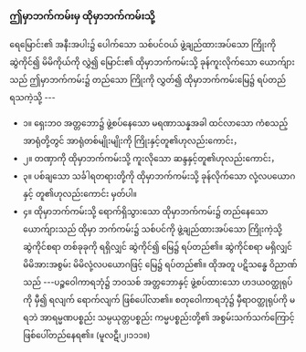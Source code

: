### ဤမှာဘက်ကမ်းမှ ထိုမှာဘက်ကမ်းသို့

ရေမြောင်း၏ အနီးအပါး၌ ပေါက်သော သစ်ပင်ဝယ် ဖွဲ့ချည်ထားအပ်သော ကြိုးကို ဆွဲကိုင်၍ မိမိကိုယ်ကို လွှဲ၍ မြောင်း၏ ထိုမှာဘက်ကမ်းသို့ ခုန်ကူးလိုက်သော ယောက်ျားသည် ဤမှာဘက်ကမ်း၌ တည်သော ကြိုးကို လွှတ်၍ ထိုမှာဘက်ကမ်းမြေ၌ ရပ်တည်ရသကဲ့သို့ ---

- ၁။ ရှေးဘဝ အတ္တဘော၌ ဖွဲ့စပ်နေသော မရဏာသန္နအခါ ထင်လာသော ကံစသည့် အာရုံတို့တွင် အာရုံတစ်မျိုးမျိုးကို ကြိုးနှင့်တူ၏ဟုလည်းကောင်း，
- ၂။ တဏှာကို ထိုမှာဘက်ကမ်းသို့ ကူးလိုသော ဆန္ဒနှင့်တူ၏ဟုလည်းကောင်း，
- ၃။ ပစ်ချသော သင်္ခါရတရားတို့ကို ထိုမှာဘက်ကမ်းသို့ ခုန်လိုက်သော လုံ့လပယောဂနှင့် တူ၏ဟုလည်းကောင်း မှတ်ပါ။
- ၄။ ထိုမှာဘက်ကမ်းသို့ ရောက်ရှိသွားသော ထိုမှာဘက်ကမ်း၌ တည်နေသော ယောက်ျားသည် ထိုမှာ ဘက်ကမ်း၌ သစ်ပင်ကို ဖွဲ့ချည်ထားအပ်သော ကြိုးကဲ့သို့ ဆွဲကိုင်စရာ တစ်ခုခုကို ရရှိလျှင် ဆွဲကိုင်၍ မြေ၌ ရပ်တည်၏။ 
ဆွဲကိုင်စရာ မရှိလျှင် မိမိအားအစွမ်း မိမိလုံ့လပယောဂဖြင့် မြေ၌ ရပ်တည်၏။ 
ထိုအတူ ပဋိသန္ဓေ ဝိညာဏ်သည် ---ပဉ္စဝေါကာရဘုံ၌ ဘဝသစ် အတ္တဘောနှင့် ဖွဲ့စပ်ထားသော ဟဒယဝတ္ထုရုပ်ကို မှီ၍ ရလျက် ရောက်လျက် ဖြစ်ပေါ်လာ၏။ 
စတုဝေါကာရဘုံ၌ မှီရာဝတ္ထုရုပ်ကို မရဘဲ အာရမ္မဏပစ္စည်း သမ္ပယုတ္တပစ္စည်း ကမ္မပစ္စည်းတို့၏ အစွမ်းသက်သက်ကြောင့် ဖြစ်ပေါ်တည်နေရ၏။ (မူလဋီ၊၂၊၁၁၁။)